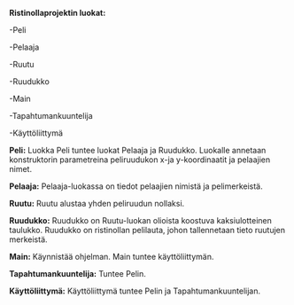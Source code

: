 **Ristinollaprojektin luokat:**

-Peli

-Pelaaja

-Ruutu

-Ruudukko

-Main

-Tapahtumankuuntelija

-Käyttöliittymä

**Peli:**
Luokka Peli tuntee luokat Pelaaja ja Ruudukko. Luokalle annetaan konstruktorin parametreina peliruudukon x-ja 
y-koordinaatit ja pelaajien nimet.

**Pelaaja:**
Pelaaja-luokassa on tiedot pelaajien nimistä ja pelimerkeistä.

**Ruutu:**
Ruutu alustaa yhden peliruudun nollaksi.

**Ruudukko:**
Ruudukko on Ruutu-luokan olioista koostuva kaksiulotteinen taulukko. Ruudukko on ristinollan pelilauta, johon tallennetaan
tieto ruutujen merkeistä.

**Main:**
Käynnistää ohjelman. Main tuntee käyttöliittymän.

**Tapahtumankuuntelija:**
Tuntee Pelin. 

**Käyttöliittymä:**
Käyttöliittymä tuntee Pelin ja Tapahtumankuuntelijan.

